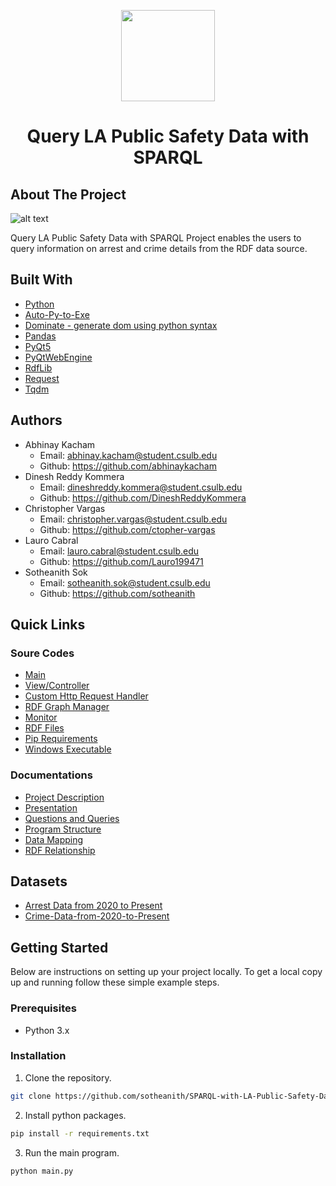 <p align="center">
 <img width="150" height="146" src="https://user-images.githubusercontent.com/13907836/51081445-7d0d9300-16a4-11e9-8e4d-6ccad8359bf8.png">
</p>

<h1 align="center">Query LA Public Safety Data with SPARQL</h1>	

<!-- ABOUT THE PROJECT -->
## About The Project

![alt text](https://github.com/sotheanith/SPARQL-with-LA-Public-Safety-Data/blob/main/Capture.PNG)

Query LA Public Safety Data with SPARQL Project enables the users to query information on arrest and crime details from the RDF data source.

## Built With
* [Python](https://www.python.org/)
* [Auto-Py-to-Exe](https://pypi.org/project/auto-py-to-exe/)
* [Dominate - generate dom using python syntax](https://pypi.org/project/dominate/)
* [Pandas](https://pypi.org/project/pandas/)
* [PyQt5](https://pypi.org/project/PyQt5/)
* [PyQtWebEngine](https://pypi.org/project/PyQtWebEngine/)
* [RdfLib](https://rdflib.readthedocs.io/en/stable/)
* [Request](https://pypi.org/project/requests/)
* [Tqdm](https://pypi.org/project/tqdm/)

## Authors 
 - Abhinay Kacham
   - Email: abhinay.kacham@student.csulb.edu
   - Github: https://github.com/abhinaykacham
 - Dinesh Reddy Kommera
   - Email: dineshreddy.kommera@student.csulb.edu
   - Github: https://github.com/DineshReddyKommera
 - Christopher Vargas 
   - Email: christopher.vargas@student.csulb.edu 
   - Github: https://github.com/ctopher-vargas
 - Lauro Cabral 
   - Email: lauro.cabral@student.csulb.edu 
   - Github: https://github.com/Lauro199471
 - Sotheanith Sok 
   - Email: sotheanith.sok@student.csulb.edu 
   - Github: https://github.com/sotheanith

## Quick Links
 ### Soure Codes
 - [Main](https://github.com/sotheanith/SPARQL-with-LA-Public-Safety-Data/blob/main/main.py)
 - [View/Controller](https://github.com/sotheanith/SPARQL-with-LA-Public-Safety-Data/blob/d7bd79fcbbcde79f1b4a41abf62256ac4b77dc5f/src/ui.py#L12)
 - [Custom Http Request Handler](https://github.com/sotheanith/SPARQL-with-LA-Public-Safety-Data/blob/d7bd79fcbbcde79f1b4a41abf62256ac4b77dc5f/src/ui.py#L454)
 - [RDF Graph Manager](https://github.com/sotheanith/SPARQL-with-LA-Public-Safety-Data/blob/d7bd79fcbbcde79f1b4a41abf62256ac4b77dc5f/src/rdf.py#L12)
 - [Monitor](https://github.com/sotheanith/SPARQL-with-LA-Public-Safety-Data/blob/d7bd79fcbbcde79f1b4a41abf62256ac4b77dc5f/src/monitor.py#L5)
 - [RDF Files](https://drive.google.com/drive/folders/1sjPeYTN8XCrcWbDNEb_fmjNxwBc5Cn5F?usp=sharing)
 - [Pip Requirements](https://github.com/sotheanith/SPARQL-with-LA-Public-Safety-Data/blob/main/requirements.txt)
 - [Windows Executable](https://drive.google.com/file/d/1T_1x2XPkAI4jst7eiVCgYuFAvtiiZ698/view?usp=sharing)
 ### Documentations
 - [Project Description](https://github.com/sotheanith/SPARQL-with-LA-Public-Safety-Data/blob/main/doc/Project%203.pdf)
 - [Presentation](https://github.com/sotheanith/SPARQL-with-LA-Public-Safety-Data/blob/main/doc/Presentation.pdf)
 - [Questions and Queries](https://github.com/sotheanith/SPARQL-with-LA-Public-Safety-Data/blob/main/doc/Questions%20and%20Queries.pdf)
 - [Program Structure](https://github.com/sotheanith/SPARQL-with-LA-Public-Safety-Data/blob/main/doc/ProgramStructure.pdf)
 - [Data Mapping](https://github.com/sotheanith/SPARQL-with-LA-Public-Safety-Data/blob/main/doc/Data-Mapping.pdf)
 - [RDF Relationship](https://github.com/sotheanith/SPARQL-with-LA-Public-Safety-Data/blob/main/doc/RDF-Relationship.pdf)

## Datasets
- [Arrest Data from 2020 to Present](https://data.lacity.org/Public-Safety/Arrest-Data-from-2020-to-Present/amvf-fr72)
- [Crime-Data-from-2020-to-Present](https://data.lacity.org/Public-Safety/Crime-Data-from-2020-to-Present/2nrs-mtv8)

<!-- GETTING STARTED -->
## Getting Started
Below are instructions on setting up your project locally.
To get a local copy up and running follow these simple example steps.

### Prerequisites
*  Python 3.x

### Installation
1. Clone the repository.
```sh
git clone https://github.com/sotheanith/SPARQL-with-LA-Public-Safety-Data
```
2. Install python packages.
```sh
pip install -r requirements.txt
```
3. Run the main program.
```sh
python main.py
```
